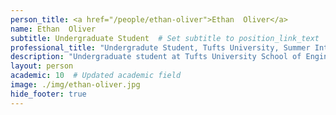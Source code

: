 ```yaml
---
person_title: <a href="/people/ethan-oliver">Ethan  Oliver</a>
name: Ethan  Oliver
subtitle: Undergraduate Student  # Set subtitle to position_link_text
professional_title: "Undergradute Student, Tufts University, Summer Intern (2019)"
description: "Undergraduate student at Tufts University School of Engineering, Computer Science '21"
layout: person
academic: 10  # Updated academic field
image: ./img/ethan-oliver.jpg
hide_footer: true
---
```

